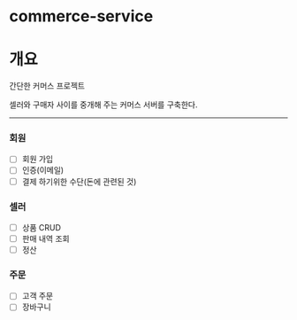 # commerce-service

# 개요
간단한 커머스 프로젝트

셀러와 구매자 사이를 중개해 주는 커머스 서버를 구축한다.

----

### 회원
- [ ] 회원 가입
- [ ] 인증(이메일)
- [ ] 결제 하기위한 수단(돈에 관련된 것)
### 셀러
- [ ] 상품 CRUD
- [ ] 판매 내역 조회
- [ ] 정산
### 주문 
- [ ] 고객 주문
- [ ] 장바구니
